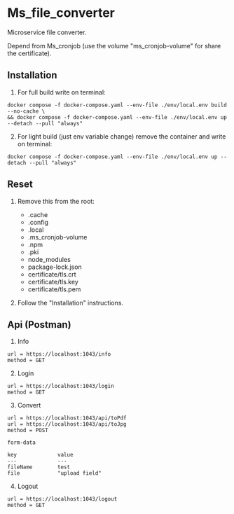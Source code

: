 # Ms_file_converter

Microservice file converter.

Depend from Ms_cronjob (use the volume "ms_cronjob-volume" for share the certificate).

## Installation

1. For full build write on terminal:

```
docker compose -f docker-compose.yaml --env-file ./env/local.env build --no-cache \
&& docker compose -f docker-compose.yaml --env-file ./env/local.env up --detach --pull "always"
```

2. For light build (just env variable change) remove the container and write on terminal:

```
docker compose -f docker-compose.yaml --env-file ./env/local.env up --detach --pull "always"
```

## Reset

1. Remove this from the root:

    - .cache
    - .config
    - .local
    - .ms_cronjob-volume
    - .npm
    - .pki
    - node_modules
    - package-lock.json
    - certificate/tls.crt
    - certificate/tls.key
    - certificate/tls.pem

2. Follow the "Installation" instructions.

## Api (Postman)

1. Info

```
url = https://localhost:1043/info
method = GET
```

2. Login

```
url = https://localhost:1043/login
method = GET
```

3. Convert

```
url = https://localhost:1043/api/toPdf
url = https://localhost:1043/api/toJpg
method = POST

form-data

key             value
---             ---
fileName        test
file            "upload field"
```

4. Logout

```
url = https://localhost:1043/logout
method = GET
```
